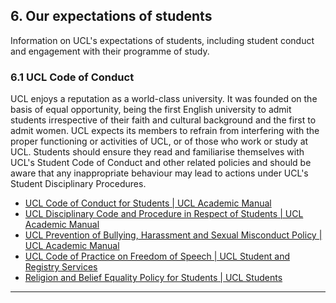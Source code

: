 ## 6. Our expectations of students

Information on UCL's expectations of students, including student conduct and engagement with their programme of study.

### 6.1 UCL Code of Conduct

UCL enjoys a reputation as a world-class university. It was founded on the basis of equal opportunity, being the first English university to admit students irrespective of their faith and cultural background and the first to admit women. UCL expects its members to refrain from interfering with the proper functioning or activities of UCL, or of those who work or study at UCL. Students should ensure they read and familiarise themselves with UCL's Student Code of Conduct and other related policies and should be aware that any inappropriate behaviour may lead to actions under UCL's Student Disciplinary Procedures.

- [UCL Code of Conduct for Students | UCL Academic Manual](https://www.ucl.ac.uk/academic-manual/chapters/chapter-6-student-casework-framework/section-10-student-code-conduct)
- [UCL Disciplinary Code and Procedure in Respect of Students | UCL Academic Manual](https://www.ucl.ac.uk/academic-manual/chapters/chapter-6-student-casework-framework/section-11-student-disciplinary-code-and-procedure)
- [UCL Prevention of Bullying, Harassment and Sexual Misconduct Policy | UCL Academic Manual](https://www.ucl.ac.uk/academic-manual/chapters/chapter-1-student-related-policy/prevention-bullying-harassment-and-sexual-misconduct-policy)
- [UCL Code of Practice on Freedom of Speech | UCL Student and Registry Services](https://www.ucl.ac.uk/srs/governance-and-committees/governance/freedom-speech)
- [Religion and Belief Equality Policy for Students | UCL Students](https://www.ucl.ac.uk/students/life-ucl/religion-and-belief/religion-and-belief-equality-policy-students)

---

